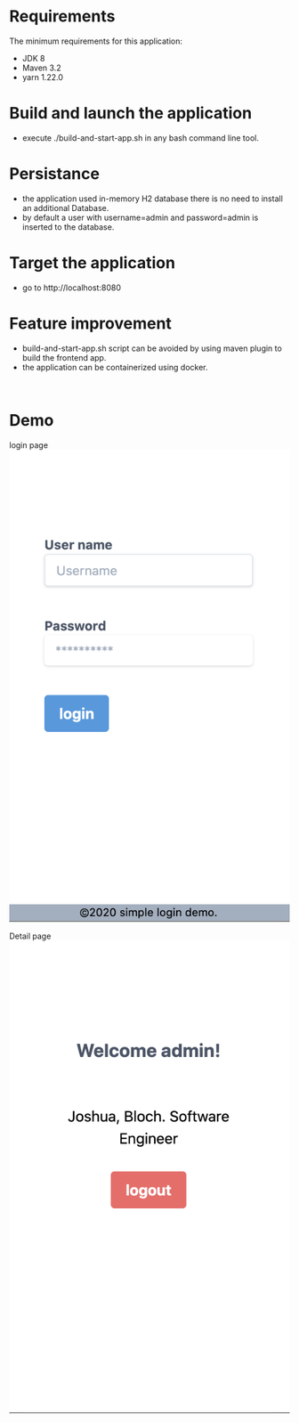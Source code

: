 
# Requirements
The minimum requirements for this application:
- JDK 8
- Maven 3.2
- yarn 1.22.0

# Build and launch the application 
- execute ./build-and-start-app.sh in any bash command line tool.


# Persistance
- the application used in-memory H2 database there is no need to install an additional Database. 
- by default a user with username=admin and password=admin is inserted to the database. 

# Target the application
- go to http://localhost:8080 


# Feature improvement 
- build-and-start-app.sh script can be avoided by using maven plugin to build the frontend app. 
- the application can be containerized using docker. 

 
# Demo
login page
![login page](https://github.com/jLeta/images/blob/main/Screen%20Shot%202020-11-23%20at%2011.11.25%20PM.png?raw=true)

Detail page
![login page](https://github.com/jLeta/images/blob/main/Screen%20Shot%202020-11-23%20at%2011.15.46%20PM.png?raw=true)
